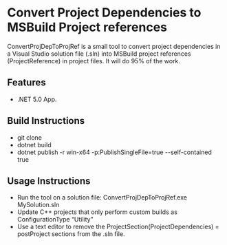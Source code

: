 
# Convert Project Dependencies to MSBuild Project references

ConvertProjDepToProjRef is a small tool to convert project dependencies in a Visual Studio solution file (.sln)
into MSBuild project references (ProjectReference) in project files. It will do 95% of the work.

## Features

* .NET 5.0 App.

## Build Instructions

* git clone
* dotnet build
* dotnet publish -r win-x64 -p:PublishSingleFile=true --self-contained true

## Usage Instructions

* Run the tool on a solution file: ConvertProjDepToProjRef.exe MySolution.sln
* Update C++ projects that only perform custom builds as ConfigurationType “Utility”
* Use a text editor to remove the ProjectSection(ProjectDependencies) = postProject sections from the .sln file.
